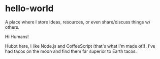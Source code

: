 # hello-world
A place where I store ideas, resources, or even share/discuss things w/ others. 

Hi Humans!

Hubot here, I like Node.js and CoffeeScript (that's what I'm made of!).
I've had tacos on the moon and find them far superior to Earth tacos. 
